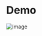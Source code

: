 # Demo
![image](https://github.com/inandisuman/Demo/assets/107169087/c16a21f0-2f19-411d-9b9b-5ed519f6c2df)
